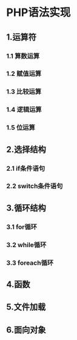 # PHP语法实现

## 1.运算符
### 1.1 算数运算
### 1.2 赋值运算
### 1.3 比较运算
### 1.4 逻辑运算
### 1.5 位运算

## 2.选择结构
### 2.1 if条件语句
### 2.2 switch条件语句

## 3.循环结构
### 3.1 for循环
### 3.2 while循环
### 3.3 foreach循环

## 4.函数

## 5.文件加载

## 6.面向对象


